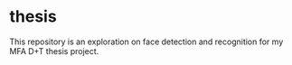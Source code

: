 thesis
======

This repository is an exploration on face detection and recognition for my MFA D+T thesis project.
